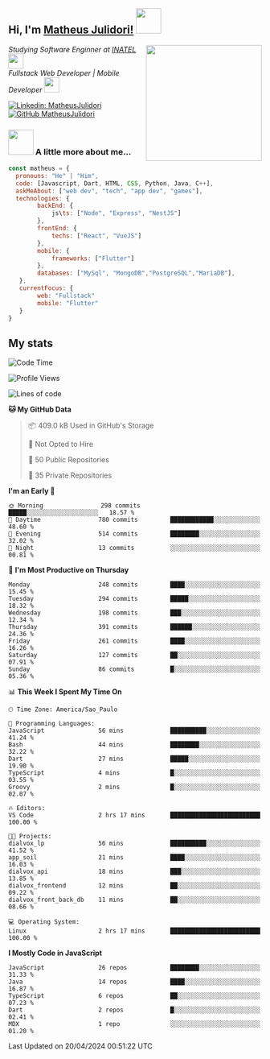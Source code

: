 <h2> Hi, I'm <a href="https://matheusjulidori.github.io" target="_blank">Matheus Julidori!</a> <img src="https://media.giphy.com/media/12oufCB0MyZ1Go/giphy.gif" width="50"></h2>
<img align='right' src="https://media.giphy.com/media/3oKIPnAiaMCws8nOsE/giphy.gif" width="230" height="auto">
<p><em>Studying Software Enginner at <a href="http://www.inatel.br" target="_blank">INATEL</a><img src="https://media.giphy.com/media/fYSnHlufseco8Fh93Z/giphy.gif" width="30"></br>
  Fullstack Web Developer | Mobile Developer <img src="https://media.giphy.com/media/WUlplcMpOCEmTGBtBW/giphy.gif" width="30">
</em></p>

[![Linkedin: MatheusJulidori](https://img.shields.io/badge/-MatheusJulidori-blue?style=flat-square&logo=Linkedin&logoColor=white&link=https://www.linkedin.com/in/MatheusJulidori/)](https://www.linkedin.com/in/MatheusJulidori/)
[![GitHub MatheusJulidori](https://img.shields.io/github/followers/matheusjulidori?label=follow&style=social)](https://github.com/MatheusJulidori)


### <img src="https://media.giphy.com/media/VgCDAzcKvsR6OM0uWg/giphy.gif" width="50"> A little more about me...  

```javascript
const matheus = {
  pronouns: "He" | "Him",
  code: [Javascript, Dart, HTML, CSS, Python, Java, C++],
  askMeAbout: ["web dev", "tech", "app dev", "games"],
  technologies: {
        backEnd: {
            js\ts: ["Node", "Express", "NestJS"]
        },
        frontEnd: {
            techs: ["React", "VueJS"]
        },
        mobile: {
            frameworks: ["Flutter"]
        },
        databases: ["MySql", "MongoDB","PostgreSQL","MariaDB"],
   },
   currentFocus: {
        web: "Fullstack"
        mobile: "Flutter"
   }
}
```
<h2>My stats</h2>

<!--START_SECTION:waka-->
![Code Time](http://img.shields.io/badge/Code%20Time-574%20hrs%209%20mins-blue)

![Profile Views](http://img.shields.io/badge/Profile%20Views-2-blue)

![Lines of code](https://img.shields.io/badge/From%20Hello%20World%20I%27ve%20Written-6.6%20million%20lines%20of%20code-blue)

**🐱 My GitHub Data** 

> 📦 409.0 kB Used in GitHub's Storage 
 > 
> 🚫 Not Opted to Hire
 > 
> 📜 50 Public Repositories 
 > 
> 🔑 35 Private Repositories 
 > 
**I'm an Early 🐤** 

```text
🌞 Morning                298 commits         █████░░░░░░░░░░░░░░░░░░░░   18.57 % 
🌆 Daytime                780 commits         ████████████░░░░░░░░░░░░░   48.60 % 
🌃 Evening                514 commits         ████████░░░░░░░░░░░░░░░░░   32.02 % 
🌙 Night                  13 commits          ░░░░░░░░░░░░░░░░░░░░░░░░░   00.81 % 
```
📅 **I'm Most Productive on Thursday** 

```text
Monday                   248 commits         ████░░░░░░░░░░░░░░░░░░░░░   15.45 % 
Tuesday                  294 commits         █████░░░░░░░░░░░░░░░░░░░░   18.32 % 
Wednesday                198 commits         ███░░░░░░░░░░░░░░░░░░░░░░   12.34 % 
Thursday                 391 commits         ██████░░░░░░░░░░░░░░░░░░░   24.36 % 
Friday                   261 commits         ████░░░░░░░░░░░░░░░░░░░░░   16.26 % 
Saturday                 127 commits         ██░░░░░░░░░░░░░░░░░░░░░░░   07.91 % 
Sunday                   86 commits          █░░░░░░░░░░░░░░░░░░░░░░░░   05.36 % 
```


📊 **This Week I Spent My Time On** 

```text
🕑︎ Time Zone: America/Sao_Paulo

💬 Programming Languages: 
JavaScript               56 mins             ██████████░░░░░░░░░░░░░░░   41.24 % 
Bash                     44 mins             ████████░░░░░░░░░░░░░░░░░   32.22 % 
Dart                     27 mins             █████░░░░░░░░░░░░░░░░░░░░   19.90 % 
TypeScript               4 mins              █░░░░░░░░░░░░░░░░░░░░░░░░   03.55 % 
Groovy                   2 mins              █░░░░░░░░░░░░░░░░░░░░░░░░   02.07 % 

🔥 Editors: 
VS Code                  2 hrs 17 mins       █████████████████████████   100.00 % 

🐱‍💻 Projects: 
dialvox_lp               56 mins             ██████████░░░░░░░░░░░░░░░   41.52 % 
app_soil                 21 mins             ████░░░░░░░░░░░░░░░░░░░░░   16.03 % 
dialvox_api              18 mins             ███░░░░░░░░░░░░░░░░░░░░░░   13.85 % 
dialvox_frontend         12 mins             ██░░░░░░░░░░░░░░░░░░░░░░░   09.22 % 
dialvox_front_back_db    11 mins             ██░░░░░░░░░░░░░░░░░░░░░░░   08.66 % 

💻 Operating System: 
Linux                    2 hrs 17 mins       █████████████████████████   100.00 % 
```

**I Mostly Code in JavaScript** 

```text
JavaScript               26 repos            ████████░░░░░░░░░░░░░░░░░   31.33 % 
Java                     14 repos            ████░░░░░░░░░░░░░░░░░░░░░   16.87 % 
TypeScript               6 repos             ██░░░░░░░░░░░░░░░░░░░░░░░   07.23 % 
Dart                     2 repos             █░░░░░░░░░░░░░░░░░░░░░░░░   02.41 % 
MDX                      1 repo              ░░░░░░░░░░░░░░░░░░░░░░░░░   01.20 % 
```




 Last Updated on 20/04/2024 00:51:22 UTC
<!--END_SECTION:waka-->
